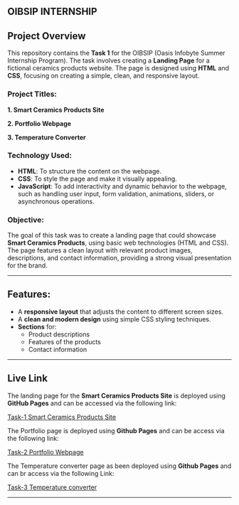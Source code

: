 ## OIBSIP INTERNSHIP 

## Project Overview

This repository contains the **Task 1** for the OIBSIP (Oasis Infobyte Summer Internship Program). The task involves creating a **Landing Page** for a fictional ceramics products website. The page is designed using **HTML** and **CSS**, focusing on creating a simple, clean, and responsive layout.

### Project Titles:

**1. Smart Ceramics Products Site**

**2. Portfolio Webpage**

**3. Temperature Converter**

### Technology Used:

- **HTML**: To structure the content on the webpage.
- **CSS**: To style the page and make it visually appealing.
- **JavaScript**: To add interactivity and dynamic behavior to the webpage, such as handling user input, form validation, animations, sliders, or asynchronous operations.

### Objective:
The goal of this task was to create a landing page that could showcase **Smart Ceramics Products**, using basic web technologies (HTML and CSS). The page features a clean layout with relevant product images, descriptions, and contact information, providing a strong visual presentation for the brand.

---

## Features:

- A **responsive layout** that adjusts the content to different screen sizes.
- A **clean and modern design** using simple CSS styling techniques.
- **Sections** for:
  - Product descriptions
  - Features of the products
  - Contact information
  
---

## Live Link

The landing page for the **Smart Ceramics Products Site** is deployed using **GitHub Pages** and can be accessed via the following link:

[Task-1 Smart Ceramics Products Site ](https://sridharanpalanisamy.github.io/OIBSIP/task-1%20Landing%20Page/)

The Portfolio page is deployed using **Github Pages** and can be access via the following link:

[Task-2 Portfolio Webpage ](https://sridharanpalanisamy.github.io/Task-2-Portfolio-Webpage/)

The Temperature converter page as been deployed using **Github Pages** and can br access via the following Link:

[Task-3 Temperature converter ](https://sridharanpalanisamy.github.io/Task-3-Temperature-Converter/)

----





